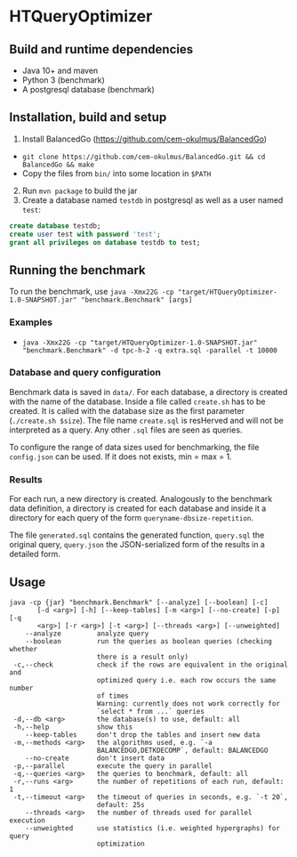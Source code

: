 # HTQueryOptimizer

## Build and runtime dependencies

* Java 10+ and maven
* Python 3 (benchmark)
* A postgresql database (benchmark)

## Installation, build and setup

1) Install BalancedGo (https://github.com/cem-okulmus/BalancedGo)
* `git clone https://github.com/cem-okulmus/BalancedGo.git && cd BalancedGo && make`
* Copy the files from `bin/` into some location in `$PATH`
2) Run `mvn package` to build the jar
3) Create a database named `testdb` in postgresql as well as a user named `test`:
```sql
create database testdb;
create user test with password 'test';
grant all privileges on database testdb to test;
```

## Running the benchmark

To run the benchmark, use `java -Xmx22G -cp "target/HTQueryOptimizer-1.0-SNAPSHOT.jar" "benchmark.Benchmark" [args]`

### Examples

* `java -Xmx22G -cp "target/HTQueryOptimizer-1.0-SNAPSHOT.jar" "benchmark.Benchmark" -d tpc-h-2 -q extra.sql -parallel -t 10000`


### Database and query configuration

Benchmark data is saved in `data/`. For each database, a directory is created with the name of the database. Inside a
file called `create.sh` has to be created. It is called with the database size as the first parameter (`./create.sh $size`).
The file name `create.sql` is resHerved and will not be interpreted as a query. Any other `.sql` files are seen as queries.

To configure the range of data sizes used for benchmarking, the file `config.json` can be used. If it does not exists,
min = max = 1.

### Results

For each run, a new directory is created. Analogously to the benchmark data definition, a directory is created for each
database and inside it a directory for each query of the form `queryname-dbsize-repetition`.

The file `generated.sql` contains the generated function, `query.sql` the original query, `query.json` the JSON-serialized
form of the results in a detailed form.

## Usage

```
java -cp {jar} "benchmark.Benchmark" [--analyze] [--boolean] [-c]
       [-d <arg>] [-h] [--keep-tables] [-m <arg>] [--no-create] [-p] [-q
       <arg>] [-r <arg>] [-t <arg>] [--threads <arg>] [--unweighted]
    --analyze         analyze query
    --boolean         run the queries as boolean queries (checking whether
                      there is a result only)
 -c,--check           check if the rows are equivalent in the original and
                      optimized query i.e. each row occurs the same number
                      of times
                      Warning: currently does not work correctly for
                      `select * from ...` queries
 -d,--db <arg>        the database(s) to use, default: all
 -h,--help            show this
    --keep-tables     don't drop the tables and insert new data
 -m,--methods <arg>   the algorithms used, e.g. `-a
                      BALANCEDGO,DETKDECOMP`, default: BALANCEDGO
    --no-create       don't insert data
 -p,--parallel        execute the query in parallel
 -q,--queries <arg>   the queries to benchmark, default: all
 -r,--runs <arg>      the number of repetitions of each run, default: 1
 -t,--timeout <arg>   the timeout of queries in seconds, e.g. `-t 20`,
                      default: 25s
    --threads <arg>   the number of threads used for parallel execution
    --unweighted      use statistics (i.e. weighted hypergraphs) for query
                      optimization

```